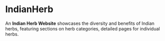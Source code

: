 # IndianHerb
An **Indian Herb Website** showcases the diversity and benefits of Indian herbs, featuring sections on herb categories, detailed pages for individual herbs.
